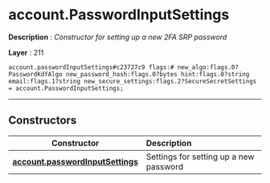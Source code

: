 # account.PasswordInputSettings

**Description** : *Constructor for setting up a new 2FA SRP password*

**Layer** : 211

```tl
account.passwordInputSettings#c23727c9 flags:# new_algo:flags.0?PasswordKdfAlgo new_password_hash:flags.0?bytes hint:flags.0?string email:flags.1?string new_secure_settings:flags.2?SecureSecretSettings = account.PasswordInputSettings;
```

---

## Constructors

| Constructor | Description |
| :---: | :--- |
| [**account.passwordInputSettings**](constructor/account.passwordInputSettings) | Settings for setting up a new password |